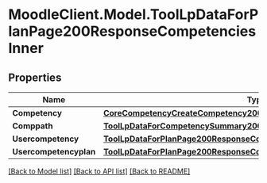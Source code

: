 # MoodleClient.Model.ToolLpDataForPlanPage200ResponseCompetenciesInner

## Properties

Name | Type | Description | Notes
------------ | ------------- | ------------- | -------------
**Competency** | [**CoreCompetencyCreateCompetency200Response**](CoreCompetencyCreateCompetency200Response.md) |  | [optional] 
**Comppath** | [**ToolLpDataForCompetencySummary200ResponseComppath**](ToolLpDataForCompetencySummary200ResponseComppath.md) |  | [optional] 
**Usercompetency** | [**ToolLpDataForPlanPage200ResponseCompetenciesInnerUsercompetency**](ToolLpDataForPlanPage200ResponseCompetenciesInnerUsercompetency.md) |  | [optional] 
**Usercompetencyplan** | [**ToolLpDataForPlanPage200ResponseCompetenciesInnerUsercompetencyplan**](ToolLpDataForPlanPage200ResponseCompetenciesInnerUsercompetencyplan.md) |  | [optional] 

[[Back to Model list]](../README.md#documentation-for-models) [[Back to API list]](../README.md#documentation-for-api-endpoints) [[Back to README]](../README.md)

